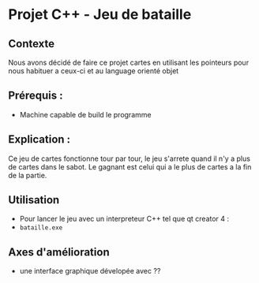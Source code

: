 # Projet C++ - Jeu de bataille
## Contexte
Nous avons décidé de faire ce projet cartes en utilisant les pointeurs pour nous habituer a ceux-ci et au language orienté objet
    
## Prérequis : 
* Machine capable de build le programme

## Explication : 
Ce jeu de cartes fonctionne tour par tour, le jeu s'arrete quand il n'y a plus de cartes dans le sabot.
Le gagnant est celui qui a le plus de cartes a la fin de la partie.

## Utilisation 
* Pour lancer le jeu avec un interpreteur C++ tel que qt creator 4 :
* `bataille.exe`

## Axes d'amélioration
* une interface graphique dévelopée avec ??

